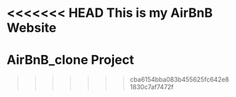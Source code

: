 <<<<<<< HEAD
This is my AirBnB Website
=======
# AirBnB_clone Project
>>>>>>> cba6154bba083b455625fc642e81830c7af7472f
